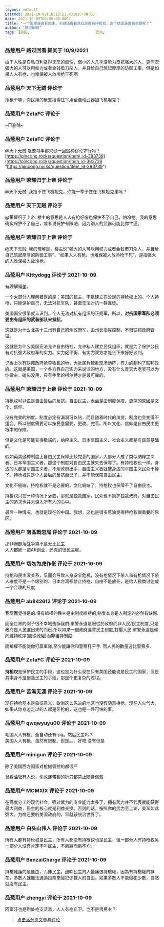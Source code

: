 ```yaml
---
layout: default
Lastmod: 2021-10-09T16:13:21.831030+00:00
date: 2021-10-09T00:00:00.000Z
title: "一个国家是否有民主，关键还得看民众是否有持枪权，这个结论是否最合理呢？"
author: "路过回看"
tags: [美国,								欧洲,								中国]
---
```



### 品葱用户 **路过回看** 提问于 10/9/2021
    
由于人性是自私自利贪得无厌的兽性，弱小的人几乎没能力反抗强大的人，更何况强大的人可以用权力或者金钱借刀杀人，并且给自己筑起厚厚的防御工事，但是如果人人有枪，也难保被人放冷枪干死啊
    
                

### 品葱用户 **天下无贼** 评论于 
        
冷枪干嘛，你民用的枪支挡得住军用全自动武器加飞机坦克？
        
                

### 品葱用户 **ZetaFC** 评论于 
        
~已删除~
        
                

### 品葱用户 **ZetaFC** 评论于 
        
@天下无贼:是要每年都来驳一回这种谬论才行吗？[https://pincong.rocks/question/item\_id-383739](https://pincong.rocks/question/item_id-383739 "https://pincong.rocks/question/item_id-383739")
        
                

### 品葱用户 **荣耀归于上帝** 评论于 
        
@天下无贼: 我挡不住飞机坦克，你能一辈子住在飞机坦克里吗？
        
                

### 品葱用户 **天下无贼** 评论于 
        
@荣耀归于上帝: 楼主的意思是人人有枪好像也保护不了自己，怕冷枪。我的意思确实保护不了自己，或者说保护有限吧，因为别人的武器可能比你牛逼。
        
                

### 品葱用户 **荣耀归于上帝** 评论于 
        
@天下无贼: 我的理解是，楼主说“强大的人可以用权力或者金钱借刀杀人，并且给自己筑起厚厚的防御工事”，“如果人人有枪，也难保被人放冷枪干死”，是指强大的人难保被人放冷枪。
        
                

### 品葱用户 **Kittydogg** 评论于 2021-10-09
        
有理解偏差。  
  
一个大部分人理解错误的是：美国的民主，不是建立在公民的持枪权上的。个人持枪，只能保护自己，无法对抗军队，甚至无法对抗一群匪徒。  
  
美国国父很早就认识到，个人无法对抗有组织的正规军，所以，**对抗国家军队必须要由有组织的武装部队来抵抗**。  
  
这就是为什么北美十三州有自己的州政府军，由州长指挥控制，不归联邦政府管辖。  
  
这就是为什么美国宪法允许自由结社，允许私人建立民兵组织，就是为了保护公民有对抗强大政府军的实力。实力促平衡，有实力双方才能坐下来好好谈判。  
  
记得上次有联邦政府抢夺牧民的地，大批民兵赶赴现场助阵，有力的制约了联邦政府。这就是美国，一个各方靠自己实力来说话的地方，没有什么青天大老爷可以为你做主，磕头没用，只有手里的柯尔特才是最可靠的。
        
                

### 品葱用户 **荣耀归于上帝** 评论于 2021-10-09
        
持枪权可以说是自由最后的反抗。自由民主，表面是由制度保障，更深的原因是文化、信仰。  
  
没有完美的制度。制度必定有漏洞可以钻，而且随着时代的演变，制度也会变得不适合。所以制度需要可以按民意需要，更改、完善。所以文化、信仰是自由民主更根本的保障。  
  
但是文化是可能变得极端的，纳粹主义、日本军国主义、社会主义都是有民意基础的。  
  
假如英美这种制度上自由民主保障比较完善的国家，大部分人成了类似纳粹主义者、日本军国主义者，那这个制度对自由民主就失去保障了。有持枪权也一样，身边的人都是军国主义者，不用政府出手，自由主义者就被身边的军国主义民众干掉了。持枪权只是个人最后的反抗而已了，并不能保障自由民主。  
  
文化不极端，持枪权就不是必要的，文化极端了，持枪权也保障不了自由民主。  
  
持枪权只在一种情况下必要，那就是独裁国家，民众也不拥护独裁政府，对自由民主的追求也并未深入所有人的心中。  
  
最后一种情况，也就是现在的中国。我想，这也是很多葱油觉得持枪权很重要的原因。
        
                

### 品葱用户 **南區戰忽局** 评论于 2021-10-09
        
那非洲部落战争岂不是无比民主  
人人都能一把AK创业，还真的很民主呢。
        
                

### 品葱用户 **切勿为虎作伥** 评论于 2021-10-09
        
持枪和民主没关系，反而会导致人身安全危机，没有枪情况下杀人和有枪情况下杀人难度不是一个级别的，日本台湾都禁止持枪，自由不是放任，是给人民商讨达成一个合理的尺度
        
                

### 品葱用户 **ab842612** 评论于 2021-10-09
        
我反而覺得是的.沒有槍權的民主是由制度維持的,制度本身是人制定的必然有缺憾.  
  
而全世界的例子很不幸地告訴我們:軍警永遠是服從於政府而非人民/民主制度,只是政府是人民選出來的而已.所以如果一個政府違背民主制度,打壓人民.軍警永遠是傾向維持秩序(服從政權)而非維持制度.  
  
  
  
  
  
  
而槍權不能使你打贏軍隊,至少能讓你和警察打平手. 而人民的數量遠比警察多.
        
                

### 品葱用户 **ZetaFC** 评论于 2021-10-09
        
**持枪权**是保护民主的手段，这也是为什么现在只有美国还能说是民主的国家，但是其本身不是创造民主的手段，那是个更复杂的过程。
        
                

### 品葱用户 **苦海无涯** 评论于 2021-10-09
        
现在持枪基本是象征意义，欧洲这么先进的地区也没有随意持枪。现在人火气大，如果从你身边走过的人都是带枪的，这也是一件可怕的事。
        
                

### 品葱用户 **qwqwyuyu00** 评论于 2021-10-09
        
毛国人人有枪，全自动还有rpg。然后民主吗？  
美国人人有枪，虽然有限制。但是。。。好吧 没有但是
        
                

### 品葱用户 **minigun** 评论于 2021-10-09
        
除了美国西方国家对枪械管控的都很严  
  
曾看油管有人说，伦敦连带锁的折刀都禁止随身佩戴
        
                

### 品葱用户 **MCMXIX** 评论于 2021-10-09
        
在高度分工的现代社会，强过武力的专业能力太多了，拥有武力并不代表就能获得最大利益，民主的核心就是利益交换。否则的话，按照你的武力至上论，美军如此强大，为啥还要听美国政府的，早就该统治世界了。
        
                

### 品葱用户 **白头山伟人** 评论于 2021-10-09
        
所有人都有持枪权是民主，所有人都没有持枪权也是民主，但一部分人有持枪权另一部分人没有肯定不叫民主，不患寡而患不均。
        
                

### 品葱用户 **BanzaiCharge** 评论于 2021-10-09
        
持槍維護的是自由，而非民主。鼓吹民主的人最痛恨持槍權，因為有持槍權的存在，多數人就無法通過投票來侵犯少數人的自由。如果多數人不能侵犯少數，自然就沒有民主。
        
                

### 品葱用户 **zhengyi** 评论于 2021-10-09
        
阿富汗也是到处枪支泛滥，人人有枪自卫。岂不是很民主？
        
                





> [点击品葱原文参与讨论](https://pincong.rocks/question/42343)

